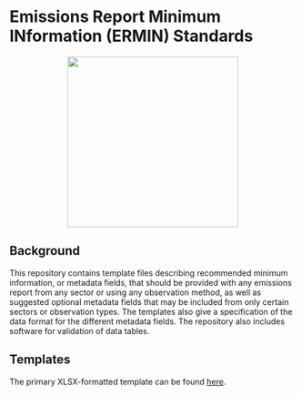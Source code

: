# Emissions Report Minimum INformation (ERMIN) Standards
<p align="center">
  <img src="https://github.com/knights-lab/ermin-standards/blob/main/images/ermin-square-logo.jpg?raw=true" width="300" height="300">
</p>

## Background
This repository contains template files describing recommended minimum information, or metadata fields, that should be provided with any emissions report from any sector or using any observation method, as well as suggested optional metadata fields that may be included from only certain sectors or observation types. The templates also give a specification of the data format for the different metadata fields. The repository also includes software for validation of data tables.

## Templates
The primary XLSX-formatted template can be found [here](https://github.com/knights-lab/ermin-standards/blob/main/templates/ermin.xlsx?raw=true). 
